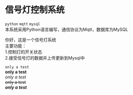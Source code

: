 # 信号灯控制系统
``python``  ``mqtt``  ``mysql``  
本系统采用Python语言编写，通信协议为Mqtt，数据库为MySQL  

你好，这是一个信号灯系统  
主要功能：  
1.控制灯的开关状态  
2.接受信号灯的数据并上传更新到Mysql中  

``only a test``  
**only a test**  
*only a test*  
~~only a test~~  
***only a test***  
